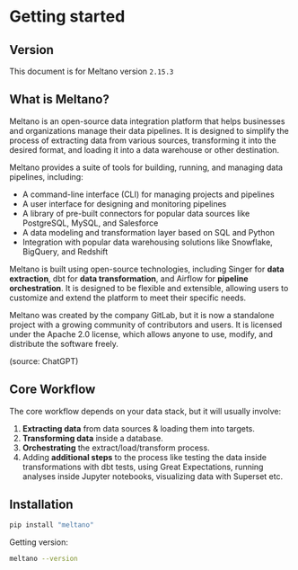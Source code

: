 # Getting started

## Version

This document is for Meltano version `2.15.3`

## What is Meltano?

Meltano is an open-source data integration platform that helps businesses and organizations manage their data pipelines. It is designed to simplify the process of extracting data from various sources, transforming it into the desired format, and loading it into a data warehouse or other destination.

Meltano provides a suite of tools for building, running, and managing data pipelines, including:

- A command-line interface (CLI) for managing projects and pipelines
- A user interface for designing and monitoring pipelines
- A library of pre-built connectors for popular data sources like PostgreSQL, MySQL, and Salesforce
- A data modeling and transformation layer based on SQL and Python
- Integration with popular data warehousing solutions like Snowflake, BigQuery, and Redshift

Meltano is built using open-source technologies, including Singer for **data extraction**, dbt for **data transformation**, and Airflow for **pipeline orchestration**. It is designed to be flexible and extensible, allowing users to customize and extend the platform to meet their specific needs.

Meltano was created by the company GitLab, but it is now a standalone project with a growing community of contributors and users. It is licensed under the Apache 2.0 license, which allows anyone to use, modify, and distribute the software freely.

(source: ChatGPT)


## Core Workflow

The core workflow depends on your data stack, but it will usually involve:

1. **Extracting data** from data sources & loading them into targets.
1. **Transforming data** inside a database.
1. **Orchestrating** the extract/load/transform process.
1. Adding **additional steps** to the process like testing the data inside transformations with dbt tests, using Great Expectations, running analyses inside Jupyter notebooks, visualizing data with Superset etc.


## Installation

```bash
pip install "meltano"
```

Getting version:

```bash
meltano --version
```

